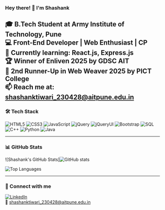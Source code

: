 ### Hey there! 👋 I'm Shashank

🎓 B.Tech Student at Army Institute of Technology, Pune  
💻 Front-End Developer | Web Enthusiast | CP  
🌱 Currently learning: React.js, Express.js  
🏆 Winner of Enliven 2025 by GDSC AIT  
🥉 2nd Runner-Up in Web Weaver 2025 by PICT College  
📫 Reach me at: shashanktiwari_230428@aitpune.edu.in  
---

### 🛠️ Tech Stack

![HTML5](https://img.shields.io/badge/-HTML5-E34F26?logo=html5&logoColor=white)
![CSS3](https://img.shields.io/badge/-CSS3-1572B6?logo=css3&logoColor=white)
![JavaScript](https://img.shields.io/badge/-JavaScript-F7DF1E?logo=javascript&logoColor=black)
![jQuery](https://img.shields.io/badge/-jQuery-0769AD?logo=jquery&logoColor=white)
![jQueryUI](https://img.shields.io/badge/-jQuery_UI-316192?logo=jquery&logoColor=white)
![Bootstrap](https://img.shields.io/badge/-Bootstrap-563D7C?logo=bootstrap&logoColor=white)
![SQL](https://img.shields.io/badge/-SQL-4479A1?logo=postgresql&logoColor=white)
![C++](https://img.shields.io/badge/-C++-00599C?logo=c%2B%2B&logoColor=white)
![Python](https://img.shields.io/badge/-Python-3776AB?logo=python&logoColor=white)
![Java](https://img.shields.io/badge/-Java-007396?logo=java&logoColor=white)

---

### 📊 GitHub Stats

![Shashank's GitHub Stats]![GitHub stats](https://github-readme-stats.vercel.app/api?username=shaasshh14&show_icons=true&theme=github_dark&cache_seconds=1800)

![Top Languages](https://github-readme-stats.vercel.app/api/top-langs/?username=shaasshh14&layout=compact&theme=github_dark)

---

### 🔗 Connect with me
[![LinkedIn](https://img.shields.io/badge/-LinkedIn-blue?logo=linkedin&logoColor=white)](https://www.linkedin.com/in/shashank-tiwari-990b1320b/)  
📧 shashanktiwari_230428@aitpune.edu.in
